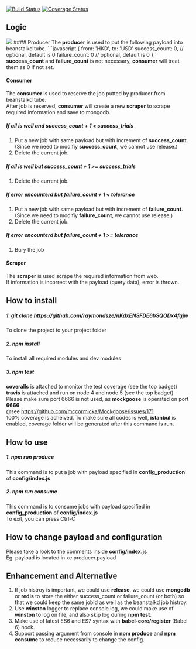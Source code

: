 [![Build Status](https://travis-ci.org/raymondsze/nKdxENSFDE6bSQODx4fgjw.svg)](https://travis-ci.org/raymondsze/nKdxENSFDE6bSQODx4fgjw.svg?branch=master)
[![Coverage Status](https://coveralls.io/repos/raymondsze/nKdxENSFDE6bSQODx4fgjw/badge.svg?branch=master)](https://coveralls.io/r/raymondsze/nKdxENSFDE6bSQODx4fgjw?branch=master)
  
## Logic
<img src="http://image.lxway.com/upload/9/3e/93e1a6ee4c096e918fdeaac3939300f9.png"/>  
#### Producer
The <b>producer</b> is used to put the following payload into beanstalkd tube.  
```javascript
{
	from: 'HKD',
	to: 'USD'
	success_count: 0, // optional, default is 0
	failure_count: 0 // optional, default is 0
}
```
<b>success_count</b> and <b>failure_count</b> is not necessary, <b>consumer</b> will treat them as 0 if not set.  

#### Consumer
The <b>consumer</b> is used to reserve the job putted by producer from beanstalkd tube.  
After job is reserved, <b>consumer</b> will create a new <b>scraper</b> to scrape required information and save to mongodb.  

##### If all is well and <b>success\_count</b> + 1 < <b>success\_trials</b>  
1. Put a new job with same payload but with increment of <b>success\_count</b>. \(Since we need to modifiy <b>success\_count</b>, we cannot use release.\)  
2. Delete the current job.  

##### If all is well but <b>success\_count</b> + 1 >= <b>success\_trials</b>  
1. Delete the current job.  

##### If error encounterd but <b>failure\_count</b> + 1 < <b>tolerance</b>  
1. Put a new job with same payload but with increment of <b>failure\_count</b>. (Since we need to modifiy <b>failure\_count</b>, we cannot use release.)  
2. Delete the current job.  

##### If error encounterd but <b>failure\_count</b> + 1 >= <b>tolerance</b>  
1. Bury the job  

#### Scraper
The <b>scraper</b> is used scrape the required information from web.  
If information is incorrect with the payload (query data), error is thrown.  

## How to install
##### 1. git clone https://github.com/raymondsze/nKdxENSFDE6bSQODx4fgjw 
To clone the project to your project folder
##### 2. npm install
To install all required modules and dev modules
##### 3. npm test
<b>coveralls</b> is attached to monitor the test coverage (see the top badget)  
<b>travis</b> is attached and run on node 4 and node 5 (see the top badget)  
Please make sure port 6666 is not used, as <b>mockgoose</b> is operated on port <b>6666</b>  
@see https://github.com/mccormicka/Mockgoose/issues/171  
100% coverage is acheived. To make sure all codes is well, <b>istanbul</b> is enabled, coverage folder will be generated after this command is run.

## How to use
##### 1. npm run produce  
This command is to put a job with payload specified in <b>config_production</b> of <b> config/index.js </b>  
##### 2. npm run consume
This command is to consume jobs with payload specified in <b>config_production</b> of <b> config/index.js </b>  
To exit, you can press Ctrl-C  

## How to change payload and configuration
Please take a look to the comments inside <b> config/index.js </b>  
Eg. payload is located in xe.producer.payload  

## Enhancement and Alternative
1. If job histroy is important, we could use <b>release</b>, we could use <b>mongodb</b> or <b>redis</b> to store the either success_count or failure_count (or both) so that we could keep the same jobId as well as the beanstalkd job histroy.  
2. Use <b>winston</b> logger to replace console.log, we could make use of <b>winston</b> to log on file, and also skip log during <b>npm test</b>.  
3. Make use of latest ES6 and ES7 syntax with <b>babel-core/register</b> (Babel 6) hook.
4. Support passing argument from console in <b>npm produce</b> and <b>npm consume</b> to reduce necessarily to change the config.
